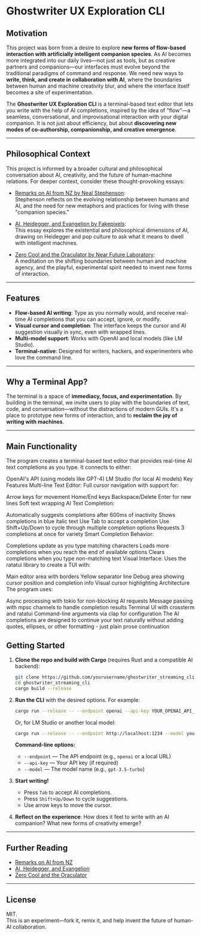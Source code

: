 # Ghostwriter UX Exploration CLI

## Motivation

This project was born from a desire to explore **new forms of flow-based interaction with artificially intelligent companion species**. As AI becomes more integrated into our daily lives—not just as tools, but as creative partners and companions—our interfaces must evolve beyond the traditional paradigms of command and response. We need new ways to **write, think, and create in collaboration with AI**, where the boundaries between human and machine creativity blur, and where the interface itself becomes a site of experimentation.

The **Ghostwriter UX Exploration CLI** is a terminal-based text editor that lets you write with the help of AI completions, inspired by the idea of "flow"—a seamless, conversational, and improvisational interaction with your digital companion. It is not just about efficiency, but about **discovering new modes of co-authorship, companionship, and creative emergence**.

---

## Philosophical Context

This project is informed by a broader cultural and philosophical conversation about AI, creativity, and the future of human-machine relations. For deeper context, consider these thought-provoking essays:

- [Remarks on AI from NZ by Neal Stephenson](https://nealstephenson.substack.com/p/remarks-on-ai-from-nz):  
  Stephenson reflects on the evolving relationship between humans and AI, and the need for new metaphors and practices for living with these "companion species."

- [AI, Heidegger, and Evangelion by Fakepixels](https://fakepixels.substack.com/p/ai-heidegger-and-evangelion):  
  This essay explores the existential and philosophical dimensions of AI, drawing on Heidegger and pop culture to ask what it means to dwell with intelligent machines.

- [Zero Cool and the Oraculator by Near Future Laboratory](https://nearfuturelaboratory.com/blog/2025/05/zero-cool-and-the-oraculator/):  
  A meditation on the shifting boundaries between human and machine agency, and the playful, experimental spirit needed to invent new forms of interaction.

---

## Features

- **Flow-based AI writing**: Type as you normally would, and receive real-time AI completions that you can accept, ignore, or modify.
- **Visual cursor and completion**: The interface keeps the cursor and AI suggestion visually in sync, even with wrapped lines.
- **Multi-model support**: Works with OpenAI and local models (like LM Studio).
- **Terminal-native**: Designed for writers, hackers, and experimenters who love the command line.

---

## Why a Terminal App?

The terminal is a space of **immediacy, focus, and experimentation**. By building in the terminal, we invite users to play with the boundaries of text, code, and conversation—without the distractions of modern GUIs. It's a place to prototype new forms of interaction, and to **reclaim the joy of writing with machines**.

---
## Main Functionality 
The program creates a terminal-based text editor that provides real-time AI text completions as you type. It connects to either:

OpenAI's API (using models like GPT-4)
LM Studio (for local AI models)
Key Features
Multi-line Text Editor: Full cursor navigation with support for:

Arrow keys for movement
Home/End keys
Backspace/Delete
Enter for new lines
Soft text wrapping
AI Text Completion:

Automatically suggests completions after 600ms of inactivity
Shows completions in blue italic text
Use Tab to accept a completion
Use Shift+Up/Down to cycle through multiple completion options
Requests 3 completions at once for variety
Smart Completion Behavior:

Completions update as you type matching characters
Loads more completions when you reach the end of available options
Clears completions when you type non-matching text
Visual Interface: Uses the ratatui library to create a TUI with:

Main editor area with borders
Yellow separator line
Debug area showing cursor position and completion info
Visual cursor highlighting
Architecture
The program uses:

Async processing with tokio for non-blocking AI requests
Message passing with mpsc channels to handle completion results
Terminal UI with crossterm and ratatui
Command-line arguments via clap for configuration
The AI completions are designed to continue your text naturally without adding quotes, ellipses, or other formatting - just plain prose continuation


## Getting Started

1. **Clone the repo and build with Cargo** (requires Rust and a compatible AI backend):

    ```sh
    git clone https://github.com/yourusername/ghostwriter_streaming_cli.git
    cd ghostwriter_streaming_cli
    cargo build --release
    ```

2. **Run the CLI** with the desired options. For example:

    ```sh
    cargo run --release -- --endpoint openai --api-key YOUR_OPENAI_API_KEY --model gpt-3.5-turbo
    ```

    Or, for LM Studio or another local model:

    ```sh
    cargo run --release -- --endpoint http://localhost:1234 --model your-model-name
    ```

    **Command-line options:**
    - `--endpoint` — The API endpoint (e.g., `openai` or a local URL)
    - `--api-key` — Your API key (if required)
    - `--model` — The model name (e.g., `gpt-3.5-turbo`)

3. **Start writing!**
    - Press `Tab` to accept AI completions.
    - Press `Shift+Up/Down` to cycle suggestions.
    - Use arrow keys to move the cursor.

4. **Reflect on the experience**: How does it feel to write with an AI companion? What new forms of creativity emerge?

---

## Further Reading

- [Remarks on AI from NZ](https://nealstephenson.substack.com/p/remarks-on-ai-from-nz)
- [AI, Heidegger, and Evangelion](https://fakepixels.substack.com/p/ai-heidegger-and-evangelion)
- [Zero Cool and the Oraculator](https://nearfuturelaboratory.com/blog/2025/05/zero-cool-and-the-oraculator/)

---

## License

MIT.  
This is an experiment—fork it, remix it, and help invent the future of human-AI collaboration.